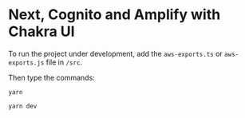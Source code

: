 # Next, Cognito and Amplify with Chakra UI

To run the project under development, add the `aws-exports.ts` or `aws-exports.js` file in `/src`.

Then type the commands:
```
yarn 

yarn dev 
```